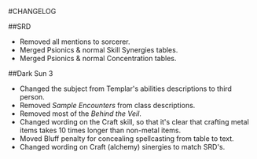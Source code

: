 #CHANGELOG

##SRD
- Removed all mentions to sorcerer.
- Merged Psionics & normal Skill Synergies tables.
- Merged Psionics & normal Concentration tables.

##Dark Sun 3
- Changed the subject from Templar's abilities descriptions to third person.
- Removed _Sample Encounters_ from class descriptions.
- Removed most of the _Behind the Veil_.
- Changed wording on the Craft skill, so that it's clear that crafting metal items takes 10 times longer than non-metal items.
- Moved Bluff penalty for concealing spellcasting from table to text.
- Changed wording on Craft (alchemy) sinergies to match SRD's.